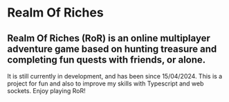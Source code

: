 # Realm Of Riches

## Realm Of Riches (RoR) is an online multiplayer adventure game based on hunting treasure and completing fun quests with friends, or alone.

It is still currently in development, and has been since 15/04/2024.
This is a project for fun and also to improve my skills with Typescript and web sockets.
Enjoy playing RoR!

